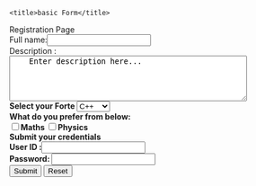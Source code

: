 <!DOCTYPE html>
<html>
<head>
	
	<title>basic Form</title>
</head>
Registration Page
<body>

</body>
<form>
Full name:<input type="Text" name="name">
</br>
Description :<b/>
<textarea rows="5" cols="50" name="Description">
	Enter description here...
</textarea>
</br>
Select your Forte
<select name="dropdowmlist">
<option value="C++"selected>C++</option>
<option value="HTML">HTML</option>
<option value="PHP">PHP</option>
<optiom value="SQL">SQL</optiom>
</select></br>
What do you prefer from below:</br>
<input type="checkbox" name="maths" value="on">Maths
<input type="checkbox" name="physics" value="on">Physics
</br>
Submit your credentials
</br>
User ID :<input type="text" name="uid"/>
</br>
Password: <input type="Password"name="pwd"/></br>

<input type="submit" name="submit" value="Submit"/>
<input type="reset" name="reset" value="Reset"/>
</form>
</body
</html>

